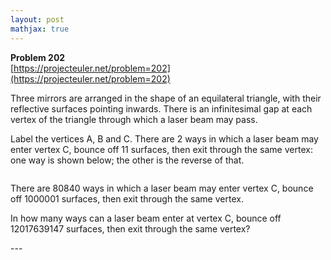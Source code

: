 ```yaml
---
layout: post
mathjax: true
---
```

**Problem 202**  
[https://projecteuler.net/problem=202](https://projecteuler.net/problem=202)

<p>Three mirrors are arranged in the shape of an equilateral triangle, with their reflective surfaces pointing inwards. There is an infinitesimal gap at each vertex of the triangle through which a laser beam may pass.</p>

<p>Label the vertices A, B and C. There are 2 ways in which a laser beam may enter vertex C, bounce off 11 surfaces, then exit through the same vertex: one way is shown below; the other is the reverse of that.</p>

<div class="center">
  <img src="https://projecteuler.net/project/images/p201_laserbeam.gif" class="dark_img" alt="" /></div>

<p>There are 80840 ways in which a laser beam may enter vertex C, bounce off 1000001 surfaces, then exit through the same vertex.</p>

<p>In how many ways can a laser beam enter at vertex C, bounce off 12017639147 surfaces, then exit through the same vertex?</p>
---
